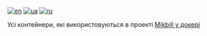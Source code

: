 [![en](https://img.shields.io/badge/lang-en-red.svg)](README.md)
[![ua](https://img.shields.io/badge/lang-ua-yellow.svg)](README.ua.md)
[![ru](https://img.shields.io/badge/lang-ru-blue.svg)](README.ru.md)

Усі контейнери, які використовуються в проекті [Mikbill у докері](https://github.com/Nekkoy/docker_mikbill)
